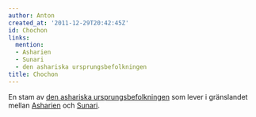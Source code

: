 ```yaml
---
author: Anton
created_at: '2011-12-29T20:42:45Z'
id: Chochon
links:
  mention:
  - Asharien
  - Sunari
  - den ashariska ursprungsbefolkningen
title: Chochon
---
```


En stam av [den ashariska ursprungsbefolkningen] som lever i gränslandet mellan [Asharien] och
[Sunari].

  [den ashariska ursprungsbefolkningen]: den_ashariska_ursprungsbefolkningen
  [Asharien]: Asharien
  [Sunari]: Sunari
